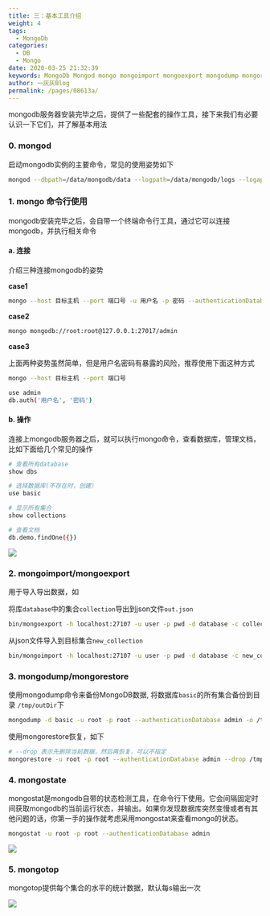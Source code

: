```yaml
---
title: 三：基本工具介绍
weight: 4
tags: 
  - MongoDb
categories: 
  - DB
  - Mongo
date: 2020-03-25 21:32:39
keywords: MongoDb Mongod mongo mongoimport mongoexport mongodump mongorestore mongostate mongotop
author: 一灰灰Blog
permalink: /pages/08613a/
---
```


mongodb服务器安装完毕之后，提供了一些配套的操作工具，接下来我们有必要认识一下它们，并了解基本用法

<!-- more -->

### 0. mongod

启动mongodb实例的主要命令，常见的使用姿势如下

```bash
mongod --dbpath=/data/mongodb/data --logpath=/data/mongodb/logs --logappend --auth  --port=27017 --fork
```

### 1. mongo 命令行使用

mongodb安装完毕之后，会自带一个终端命令行工具，通过它可以连接mongodb，并执行相关命令

#### a. 连接

介绍三种连接mongodb的姿势

**case1**

```bash
mongo --host 目标主机 --port 端口号 -u 用户名 -p 密码 --authenticationDatabase admin
```

**case2**

```bash
mongo mongodb://root:root@127.0.0.1:27017/admin
```

**case3**

上面两种姿势虽然简单，但是用户名密码有暴露的风险，推荐使用下面这种方式

```bash
mongo --host 目标主机 --port 端口号

use admin
db.auth('用户名', '密码')
```

#### b. 操作

连接上mongodb服务器之后，就可以执行mongo命令，查看数据库，管理文档，比如下面给几个常见的操作

```bash
# 查看所有database
show dbs

# 选择数据库(不存在时，创建）
use basic

# 显示所有集合
show collections

# 查看文档
db.demo.findOne({})
```

![](/imgs/200325/00.jpg)

### 2. mongoimport/mongoexport

用于导入导出数据，如

将库`database`中的集合`collection`导出到json文件`out.json`

```bash
bin/mongoexport -h localhost:27107 -u user -p pwd -d database -c collection -o out.json
```

从json文件导入到目标集合`new_collection`

```bash
bin/mongoimport -h localhost:27107 -u user -p pwd -d database -c new_collection ./out.json
```

### 3. mongodump/mongorestore

使用mongodump命令来备份MongoDB数据, 将数据库`basic`的所有集合备份到目录 `/tmp/outDir`下

```bash
mongodump -d basic -u root -p root --authenticationDatabase admin -o /tmp/outDir
```

使用mongorestore恢复，如下

```bash
# --drop 表示先删除当前数据，然后再恢复，可以不指定
mongorestore -u root -p root --authenticationDatabase admin --drop /tmp/outDir
```

### 4. mongostate

mongostat是mongodb自带的状态检测工具，在命令行下使用。它会间隔固定时间获取mongodb的当前运行状态，并输出。如果你发现数据库突然变慢或者有其他问题的话，你第一手的操作就考虑采用mongostat来查看mongo的状态。

```bash
mongostat -u root -p root --authenticationDatabase admin
```

![](/imgs/200325/01.jpg)


### 5. mongotop

mongotop提供每个集合的水平的统计数据，默认每s输出一次
 
![](/imgs/200325/02.jpg)
